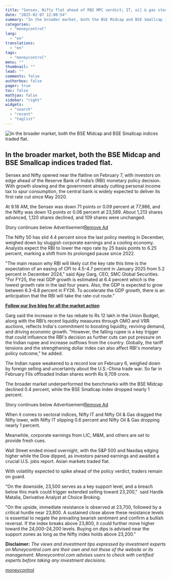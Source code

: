 ```yaml
---
title: "Sensex, Nifty flat ahead of RBI MPC verdict; IT, oil & gas stocks weigh on Nifty"
date: "2025-02-07 12:00:54"
summary: "In the broader market, both the BSE Midcap and BSE Smallcap indices traded flat. Sensex and Nifty opened near the flatline on February 7, with investors on edge ahead of the Reserve Bank of India’s (RBI) monetary policy decision. With growth slowing and the government already cutting personal income tax..."
categories:
  - "moneycontrol"
lang:
  - "en"
translations:
  - "en"
tags:
  - "moneycontrol"
menu: ""
thumbnail: ""
lead: ""
comments: false
authorbox: false
pager: true
toc: false
mathjax: false
sidebar: "right"
widgets:
  - "search"
  - "recent"
  - "taglist"
---
```


![In the broader market, both the BSE Midcap and BSE Smallcap indices traded flat.](//stat1.moneycontrol.com/mcnews//images/grey_bg.gif "In the broader market, both the BSE Midcap and BSE Smallcap indices traded flat.")

In the broader market, both the BSE Midcap and BSE Smallcap indices traded flat.
--------------------------------------------------------------------------------

 

Sensex and Nifty opened near the flatline on February 7, with investors on edge ahead of the Reserve Bank of India’s (RBI) monetary policy decision. With growth slowing and the government already cutting personal income tax to spur consumption, the central bank is widely expected to deliver its first rate cut since May 2020.

At 9.18 AM, the Sensex was down 71 points or 0.09 percent at 77,986, and the Nifty was down 13 points or 0.06 percent at 23,589. About 1,213 shares advanced, 1,120 shares declined, and 109 shares were unchanged.

Story continues below Advertisement[Remove Ad](https://www.moneycontrol.com/promos/pro.php)

The Nifty 50 has slid 4.4 percent since the last policy meeting in December, weighed down by sluggish corporate earnings and a cooling economy. Analysts expect the RBI to lower the repo rate by 25 basis points to 6.25 percent, marking a shift from its prolonged pause since 2022.

"The main reason why RBI will likely cut the key rate this time is the expectation of an easing of CPI to 4.5-4.7 percent in January 2025 from 5.2 percent in December 2024," said Ajay Garg, CEO, SMC Global Securities. "For FY25, the real GDP growth is estimated at 6.4 percent which is the lowest growth rate in the last four years. Also, the GDP is expected to grow between 6.3-6.8 percent in FY26. To accelerate the GDP growth, there is an anticipation that the RBI will take the rate-cut route."

[**Follow our live blog for all the market action**](https://www.moneycontrol.com/news/business/markets/stock-market-live-sensex-nifty-50-share-price-gift-nifty-latest-updates-07-02-2025-liveblog-12932998.html)

Garg said the increase in the tax rebate to Rs 12 lakh in the Union Budget, along with the RBI’s recent liquidity measures through OMO and VRR auctions, reflects India's commitment to boosting liquidity, reviving demand, and driving economic growth. "However, the falling rupee is a key trigger that could influence the RBI's decision as further cuts can put pressure on the Indian rupee and increase outflows from the country. Globally, the tariff tensions and the strengthening dollar index can also affect RBI's monetary policy outcome," he added.

The Indian rupee weakened to a record low on February 6, weighed down by foreign selling and uncertainty about the U.S.-China trade war. So far in February FIIs offloaded Indian shares worth Rs 9,709 crore.

The broader market underperformed the benchmarks with the BSE Midcap declined 0.4 percent, while the BSE Smallcap index dropped nearly 1 percent.

Story continues below Advertisement[Remove Ad](https://www.moneycontrol.com/promos/pro.php)

When it comes to sectoral indices, Nifty IT and Nifty Oil & Gas dragged the Nifty lower, with Nifty IT slipping 0.6 percent and Nifty Oil & Gas dropping nearly 1 percent.

Meanwhile, corporate earnings from LIC, M&M, and others are set to provide fresh cues.

Wall Street ended mixed overnight, with the S&P 500 and Nasdaq edging higher while the Dow dipped, as investors parsed earnings and awaited a crucial U.S. jobs report. Asian markets traded flat.

With volatility expected to spike ahead of the policy verdict, traders remain on guard.

"On the downside, 23,500 serves as a key support level, and a breach below this mark could trigger extended selling toward 23,200,"  said Hardik Matalia, Derivative Analyst at Choice Broking.

"On the upside, immediate resistance is observed at 23,700, followed by a critical hurdle near 23,800. A sustained close above these resistance levels is essential to negate the prevailing bearish sentiment and confirm a bullish reversal. If the index breaks above 23,800, it could further move higher toward the 24,000–24,200 levels. Buying on dips is advised near the support zones as long as the Nifty index holds above 23,200."

**Disclaimer:** *The views and investment tips expressed by investment experts on Moneycontrol.com are their own and not those of the website or its management. Moneycontrol.com advises users to check with certified experts before taking any investment decisions.*

[moneycontrol](https://www.moneycontrol.com/news/business/markets/sensex-nifty-flat-ahead-of-rbi-mpc-verdict-it-oil-gas-stocks-weigh-on-nifty-12933060.html)
